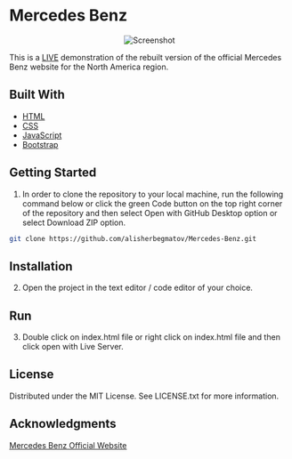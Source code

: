 # Mercedes Benz
<p align="center">
<img alt="Screenshot" src="screenshot.png" width="auto">
</p>

This is a [LIVE](https://alisherbegmatov.github.io/Mercedes-Benz/) demonstration of the rebuilt version of the official Mercedes Benz website for the North America region.

## Built With

- [HTML](https://developer.mozilla.org/en-US/docs/Web/HTML)
- [CSS](https://developer.mozilla.org/en-US/docs/Web/CSS)
- [JavaScript](https://www.javascript.com)
- [Bootstrap](https://getbootstrap.com)

## Getting Started
1. In order to clone the repository to your local machine, run the following command below or click the green Code button on the top right corner of the repository and then select Open with GitHub Desktop option or select Download ZIP option.
```zsh
git clone https://github.com/alisherbegmatov/Mercedes-Benz.git
```
## Installation
2. Open the project in the text editor / code editor of your choice.

## Run
3. Double click on index.html file or right click on index.html file and then click open with Live Server.

## License
Distributed under the MIT License. See LICENSE.txt for more information.

## Acknowledgments
[Mercedes Benz Official Website](https://www.googleadservices.com/pagead/aclk?sa=L&ai=CsrcONTKTYeeSFsy9tOUPtLaWGKTx_MBmpObQl8MM17ee4dUICAAQAWDJnvqGyKOgGaAB__W92gPIAQHIA9ggqgRUT9A9BvAULmEfA1bD0sEbLoOaQ5jisWMQ8DbMxEvIanY-HUfzIHunOgtREgB7-w-8SRS3AWZfkXxaW10mCCy3dLgIABsc61lN_Xu-SiTxjXYpPG0YwATc_9rDzQOgBlGAB7eguyeIBwGQBwGoB6a-G6gHuZqxAqgH89EbqAfu0huoB_-csQKoB8rcG7AIAdIIBRACIIQBmgkdaHR0cHM6Ly93d3cubWJ1c2EuY29tL2VuL2hvbWWxCcGq0xtt_93AuQmuyPuhHyhuI_gJAeALAaoMAggBuAwB0BUB-BYBgBcBkhcIEgYIARADGGY&ved=2ahUKEwj3nPLGhJz0AhUVLX0KHboSAAkQ0Qx6BAgCEAE&dblrd=1&sival=AF15MECq6NI-f70cdPYecWKxgj3qUH4LoEir_HTLZKpBk40Ab7eZHNxJ5QbbIM8Wlb1Eo3aSMC1IyPmrxTk_kr2k4i_jVte-fBNm-DfkwNEyxzODoqZAt3jndxbYso0IXB1jHZIfTvuR8z4H94q-2bHDt0y2yRe-AQ&sig=AOD64_0K1WL-KeqU3mrT1cvhd9yb7b8YfA&adurl=https://clickserve.dartsearch.net/link/click%3Flid%3D43700066715449532%26ds_s_kwgid%3D58700006588767133%26ds_a_cid%3D84806935%26ds_a_caid%3D11869027595%26ds_a_agid%3D123890745308%26ds_a_fiid%3D%26ds_a_lid%3Dkwd-297898843095%26ds_a_extid%3D%26%26ds_e_adid%3D487003989507%26ds_e_matchtype%3Dsearch%26ds_e_device%3Dc%26ds_e_network%3Dg%26%26ds_url_v%3D2%26ds_dest_url%3Dhttps://www.mbusa.com/en/home%3Fsd_campaign_type%3DSearch%26sd_digadprov%3DResolution%26sd_campaign%3DCorporate_Brand_LF_General%26sd_channel%3DGOOGLE%26sd_adid%3DGeneral%26sd_digadkeyword%3Dmbusa%26gclsrc%3Daw.ds%26)
